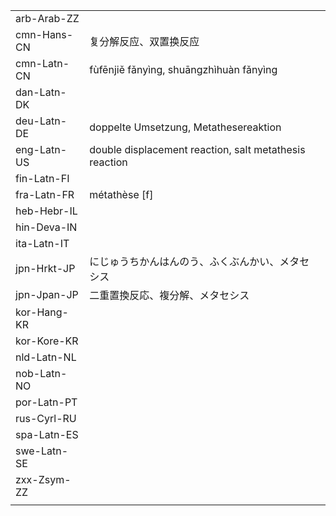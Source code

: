 | | | |
|-|-|-|
| arb-Arab-ZZ |  |  |
| cmn-Hans-CN | 复分解反应、双置换反应 |  |
| cmn-Latn-CN | fùfēnjiě fǎnyìng, shuāngzhìhuàn fǎnyìng |  |
| dan-Latn-DK |  |  |
| deu-Latn-DE | doppelte Umsetzung, Metathesereaktion |  |
| eng-Latn-US | double displacement reaction, salt metathesis reaction |  |
| fin-Latn-FI |  |  |
| fra-Latn-FR | métathèse [f] |  |
| heb-Hebr-IL |  |  |
| hin-Deva-IN |  |  |
| ita-Latn-IT |  |  |
| jpn-Hrkt-JP | にじゅうちかんはんのう、ふくぶんかい、メタセシス |  |
| jpn-Jpan-JP | 二重置換反応、複分解、メタセシス |  |
| kor-Hang-KR |  |  |
| kor-Kore-KR |  |  |
| nld-Latn-NL |  |  |
| nob-Latn-NO |  |  |
| por-Latn-PT |  |  |
| rus-Cyrl-RU |  |  |
| spa-Latn-ES |  |  |
| swe-Latn-SE |  |  |
| zxx-Zsym-ZZ |  |  |
|  |  |  |
